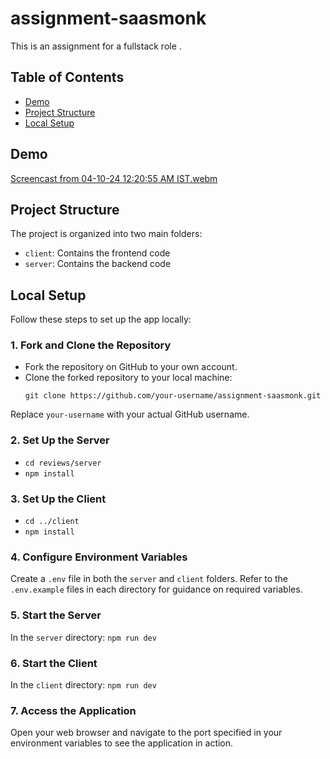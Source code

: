 # assignment-saasmonk
This is an assignment for a fullstack role .

## Table of Contents
- [Demo](#demo)
- [Project Structure](#project-structure)
- [Local Setup](#local-setup)

## Demo
[Screencast from 04-10-24 12:20:55 AM IST.webm](https://github.com/user-attachments/assets/36aed982-1eb0-412d-adc7-a7ea2605bedc)







## Project Structure
The project is organized into two main folders:
- `client`: Contains the frontend code
- `server`: Contains the backend code

## Local Setup
Follow these steps to set up the app locally:

### 1. Fork and Clone the Repository
- Fork the repository on GitHub to your own account.
- Clone the forked repository to your local machine:
  ```
  git clone https://github.com/your-username/assignment-saasmonk.git
  ```
Replace `your-username` with your actual GitHub username.

### 2. Set Up the Server
- `cd reviews/server`
- `npm install`

### 3. Set Up the Client
- `cd ../client`
- `npm install`

### 4. Configure Environment Variables
Create a `.env` file in both the `server` and `client` folders. Refer to the `.env.example` files in each directory for guidance on required variables.

### 5. Start the Server
In the `server` directory:
`npm run dev`

### 6. Start the Client
In the `client` directory: `npm run dev`

### 7. Access the Application
Open your web browser and navigate to the port specified in your environment variables to see the application in action.


